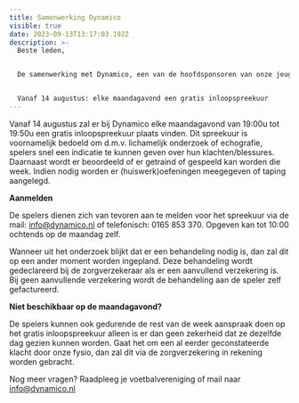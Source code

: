 ```yaml
---
title: Samenwerking Dynamico
visible: true
date: 2023-09-13T13:17:03.192Z
description: >-
  Beste leden,


  De samenwerking met Dynamico, een van de hoofdsponsoren van onze jeugd, is verder uitgebreid.


  Vanaf 14 augustus: elke maandagavond een gratis inloopspreekuur
---
```

Vanaf 14 augustus zal er bij Dynamico elke maandagavond van 19:00u tot 19:50u een gratis inloopspreekuur plaats vinden. Dit spreekuur is voornamelijk bedoeld om d.m.v. lichamelijk onderzoek of echografie, spelers snel een indicatie te kunnen geven over hun klachten/blessures. Daarnaast wordt er beoordeeld of er getraind of gespeeld kan worden die week. Indien nodig worden er (huiswerk)oefeningen meegegeven of taping aangelegd.

**Aanmelden** 

De spelers dienen zich van tevoren aan te melden voor het spreekuur via de mail: info@dynamico.nl of telefonisch: 0165 853 370. Opgeven kan tot 10:00 ochtends op de maandag zelf.  

Wanneer uit het onderzoek blijkt dat er een behandeling nodig is, dan zal dit op een ander moment worden ingepland. Deze behandeling wordt gedeclareerd bij de zorgverzekeraar als er een aanvullend verzekering is. Bij geen aanvullende verzekering wordt de behandeling aan de speler zelf gefactureerd.

**Niet beschikbaar op de maandagavond?**  

De spelers kunnen ook gedurende de rest van de week aanspraak doen op het gratis inloopspreekuur alleen is er dan geen zekerheid dat ze dezelfde dag gezien kunnen worden. Gaat het om een al eerder geconstateerde klacht door onze fysio, dan zal dit via de zorgverzekering in rekening worden gebracht.  

Nog meer vragen? Raadpleeg je voetbalvereniging of mail naar info@dynamico.nl
